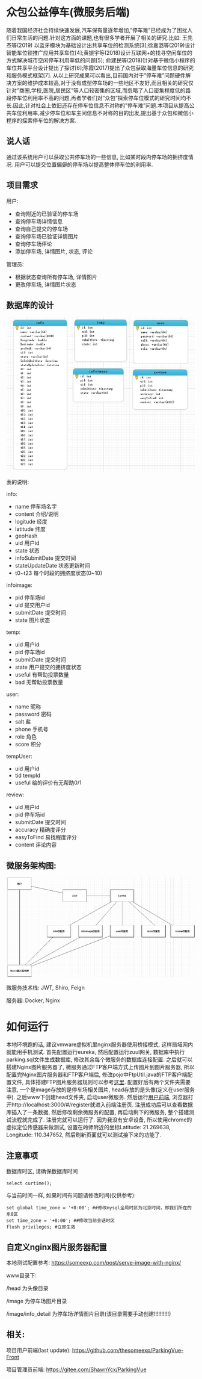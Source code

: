 # 众包公益停车(微服务后端)
随着我国经济社会持续快速发展,汽车保有量逐年增加,”停车难”已经成为了困扰人们日常生活的问题.针对这方面的课题,也有很多学者开展了相关的研究.比如: 王先杰等(2019) 以蓝牙模块为基础设计出共享车位的检测系统[3];徐嘉潞等(2019)设计智能车位锁推广应用共享车位[4];黄振宇等(2018)设计互联网+的找寻空闲车位的方式解决城市空闲停车利用率低的问题[5]; 俞建民等(2018)针对基于微信小程序的车位共享平台设计提出了探讨[6];陈霞(2017)提出了众包获取海量车位信息的研究和服务模式框架[7].
  从以上研究成果可以看出,目前国内对于”停车难”问题硬件解决方案的维护成本较高,对于没有成型停车场的一些地区不友好,而且相关的研究仅针对”商圈,学校,医院,居民区”等人口较密集的区域,而忽略了人口密集程度低的路段停车位利用率不高的问题,再者学者们对”众包”探索停车位模式的研究时间均不长.因此,针对社会上依旧还存在停车位信息不对称的”停车难”问题.本项目从提高公共车位利用率,减少停车位和车主间信息不对称的目的出发,提出基于众包和微信小程序的探索停车位的解决方案.

## 说人话
通过该系统用户可以获取公共停车场的一些信息, 比如某时段内停车场的拥挤度情况. 用户可以提交位置偏僻的停车场以提高整体停车位的利用率. 

## 项目需求
用户: 
- 查询附近的已验证的停车场
- 查询停车场详情信息
- 查询自己提交的停车场
- 查询停车场已验证详情图片
- 查询停车场评论
- 添加停车场, 详情图片, 状态, 评论

管理员: 
- 根据状态查询所有停车场, 详情图片
- 更改停车场, 详情图片状态

## 数据库的设计

![数据库设计](picture/database.jpg)

表的说明: 

info: 
- name 停车场名字
- content 介绍/说明
- logitude 经度
- latitude 纬度
- geoHash 
- uid 用户id
- state 状态
- infoSubmitDate 提交时间
- stateUpdateDate 状态更新时间
- t0\~t23 每个时段的拥挤度状态(0\~10)

infoimage: 
- pid 停车场id
- uid 提交用户id
- submitDate 提交时间
- state 图片状态

temp: 
- uid 用户id
- pid 停车场id
- submitDate 提交时间
- state 用户提交的拥挤度状态
- useful 有帮助投票数量
- bad 无帮助投票数量

user: 
- name 昵称
- password 密码
- salt 盐
- phone 手机号
- role 角色
- score 积分

tempUser: 
- uid 用户id
- tid tempId
- useful 给的评价有无帮助0/1

review: 
- uid 用户id
- pid 停车场id
- submitDate 提交时间
- accuracy 精确度评分
- easyToFind 易找程度评分
- content 评论内容

## 微服务架构图: 
![架构图](picture/architecture.jpg)

微服务技术栈: JWT, Shiro, Feign

服务器: Docker, Nginx

# 如何运行

本地环境跑的话, 建议vmware虚拟机里nginx服务器使用桥接模式, 这样局域网内就能用手机测试. 首先配置运行eureka, 然后配置运行zuul网关, 数据库中执行parking.sql文件生成数据库, 修改其余每个微服务的数据库连接配置. 之后就可以搭建Nginx图片服务器了, 微服务通过FTP客户端方式上传图片到图片服务器, 所以配置完Nginx图片服务器和FTP客户端后, 修改pojo中FtpUtil.java的FTP客户端配置文件, 具体搭建FTP图片服务器规则可以参考[这里](https://someexp.com/post/serve-image-with-nginx/). 配置好后有两个文件夹需要注意, 一个是image存放的是停车场相关图片, head存放的是头像(定义在user服务中). 之后www下创建head文件夹, 启动user微服务. 然后运行[用户前端](https://gitee.com/fuckkkGitee/ParkingVue-Front), 浏览器打开http://localhost:3000/#/register就进入前端注册页. 注册成功后可以查看数据库插入了一条数据, 然后修改剩余微服务的配置, 再启动剩下的微服务, 整个搭建测试流程就完成了.  注册完就可以运行了. 因为我没有安卓设备, 所以使用chrome的虚拟定位传感器来做测试, 设置在岭师附近的坐标Latitude: 21.269638, Longitude: 110.347652, 然后刷新页面就可以测试接下来的功能了. 

## 注意事项

数据库时区, 请确保数据库时间
~~~
select curtime();
~~~
与当前时间一样, 如果时间有问题请修改时间(仅供参考):
~~~
set global time_zone = '+8:00'; ##修改mysql全局时区为北京时间，即我们所在的东8区
set time_zone = '+8:00'; ##修改当前会话时区
flush privileges; #立即生效
~~~

## 自定义nginx图片服务器配置

本地测试配置参考: https://someexp.com/post/serve-image-with-nginx/

www目录下: 
 
/head 为头像目录

/image 为停车场图片目录

/image/info_detail 为停车场详情图片目录(该目录需要手动创建!!!!!!!!!!)

## 相关: 

项目用户前端(last update): https://github.com/thesomeexp/ParkingVue-Front

项目管理员前端: https://gitee.com/ShawnYcx/ParkingVue